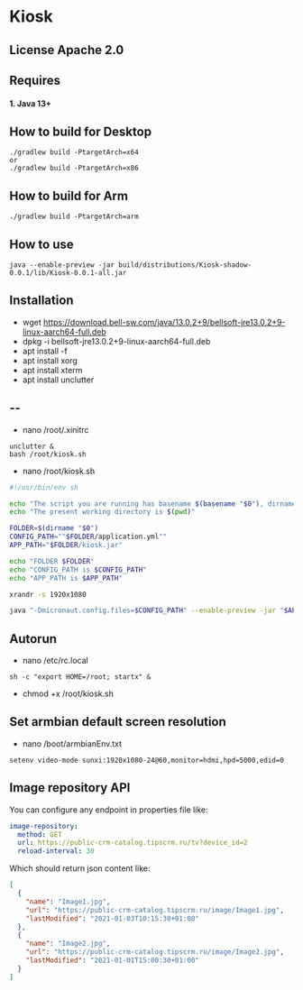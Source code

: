 # Kiosk

## License Apache 2.0

## Requires
#### 1. Java 13+

## How to build for Desktop
```shell script
./gradlew build -PtargetArch=x64
or
./gradlew build -PtargetArch=x86
```
## How to build for Arm
```shell script
./gradlew build -PtargetArch=arm
```

##  How to use
```shell script
java --enable-preview -jar build/distributions/Kiosk-shadow-0.0.1/lib/Kiosk-0.0.1-all.jar
```
## Installation
- wget https://download.bell-sw.com/java/13.0.2+9/bellsoft-jre13.0.2+9-linux-aarch64-full.deb
- dpkg -i bellsoft-jre13.0.2+9-linux-aarch64-full.deb
- apt install -f
- apt install xorg
- apt install xterm
- apt install unclutter

## --
- nano /root/.xinitrc

```
unclutter &
bash /root/kiosk.sh
```
- nano /root/kiosk.sh

```bash
#!/usr/bin/env sh

echo "The script you are running has basename $(basename "$0"), dirname $(dirna$
echo "The present working directory is $(pwd)"

FOLDER=$(dirname "$0")
CONFIG_PATH=""$FOLDER/application.yml""
APP_PATH="$FOLDER/kiosk.jar"

echo "FOLDER $FOLDER"
echo "CONFIG_PATH is $CONFIG_PATH"
echo "APP_PATH is $APP_PATH"

xrandr -s 1920x1080

java "-Dmicronaut.config.files=$CONFIG_PATH" --enable-preview -jar "$APP_PATH"
```

## Autorun
- nano /etc/rc.local
```
sh -c "export HOME=/root; startx" &
```
- chmod +x /root/kiosk.sh

## Set armbian default screen resolution
- nano /boot/armbianEnv.txt
```
setenv video-mode sunxi:1920x1080-24@60,monitor=hdmi,hpd=5000,edid=0
```

## Image repository API
You can configure any endpoint in properties file like:
```yaml
image-repository:
  method: GET
  url: https://public-crm-catalog.tipscrm.ru/tv?device_id=2
  reload-interval: 30

```
Which should return json content like:
```json
[
  {
    "name": "Image1.jpg",
    "url": "https://public-crm-catalog.tipscrm.ru/image/Image1.jpg",
    "lastModified": "2021-01-03T10:15:30+01:00"
  },
  {
    "name": "Image2.jpg",
    "url": "https://public-crm-catalog.tipscrm.ru/image/Image2.jpg",
    "lastModified": "2021-01-01T15:00:30+01:00"
  }
]
```